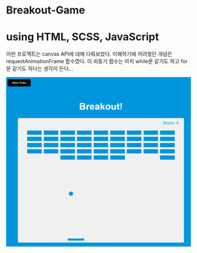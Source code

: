 # Breakout-Game

<h1>using HTML, SCSS, JavaScript</h1>

이번 프로젝트는 canvas API에 대해 다뤄보았다. 이해하기에 어려웠던 개념은 requestAnimationFrame 함수였다. 이 비동기 함수는 마치 while문 같기도 하고 for문 같기도 하다는 생각이 든다...

![이미지1](./img/readme.png)

